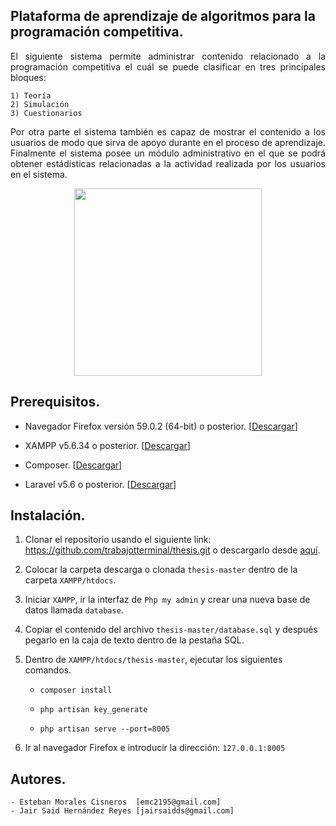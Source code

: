 ## Plataforma de aprendizaje de algoritmos para la programación competitiva.

<p align="justify">El siguiente sistema permite administrar contenido relacionado a la programación competitiva el cuál se puede clasificar en tres principales bloques:</p>
    
    1) Teoría
    2) Simulación
    3) Cuestionarios
    
<p align="justify">Por otra parte el sistema también es capaz de mostrar el contenido a los usuarios de modo que sirva de apoyo durante en el proceso de aprendizaje. Finalmente el sistema posee un módulo administrativo en el que se podrá obtener estádisticas relacionadas a la actividad realizada por los usuarios en el sistema.</p>        
<p align="center"><img src="https://image.ibb.co/d6bJ4x/Screen_Shot_2018_04_07_at_6_58_21_PM.png" style="width:300px;height:300px;"></p>

## Prerequisitos.

- Navegador Firefox versión 59.0.2 (64-bit) o posterior. [<a href="https://www.mozilla.org/en-US/firefox/new/">Descargar</a>]

- XAMPP v5.6.34 o posterior. [<a href="https://www.apachefriends.org/download.html">Descargar</a>]

- Composer. [<a href="https://getcomposer.org/download/">Descargar</a>]

- Laravel v5.6 o posterior. [<a href="https://laravel.com/docs/5.6/installation">Descargar</a>]
## Instalación.

1) Clonar el repositorio usando el siguiente link: https://github.com/trabajotterminal/thesis.git o descargarlo desde <a href="https://github.com/trabajotterminal/thesis/archive/master.zip">aquí</a>.

2) Colocar la carpeta descarga o clonada `thesis-master` dentro de la carpeta `XAMPP/htdocs`.

3) Iniciar `XAMPP`, ir la interfaz de `Php my admin` y crear una nueva base de datos llamada `database`.

4) Copiar el contenido del archivo `thesis-master/database.sql` y después pegarlo en la caja de texto dentro de la pestaña SQL.

3) Dentro de `XAMPP/htdocs/thesis-master`, ejecutar los siguientes comandos.
    
    - `composer install`
    
    - `php artisan key_generate`
    
    - `php artisan serve --port=8005`
 
 4) Ir al navegador Firefox e introducir la dirección: `127.0.0.1:8005`  
    
      

## Autores.

    - Esteban Morales Cisneros  [emc2195@gmail.com]
    - Jair Said Hernández Reyes [jairsaidds@gmail.com]


